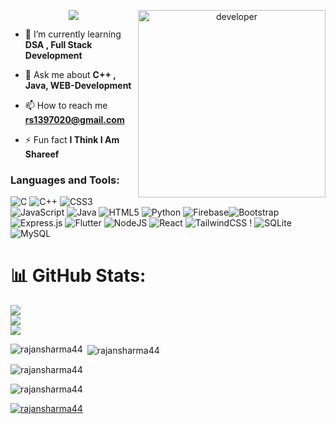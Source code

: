 
<p align="center">

<img src="https://readme-typing-svg.herokuapp.com/?lines=Hi%20👋,%20I'm%20Rajan%20Sharma;I'm%20an%20Web%20Developer;Currently%20Learning%20Full%20Stack%20Development;2+%20years%20of%20Coding%20Experience;Always%20learning%20new%20things&font=Fira%20Code&center=true&width=600&height=50&color=f75c7e&vCenter=true&size=24">


<img align="right" alt="developer" width="300" src="https://user-images.githubusercontent.com/55389276/140866485-8fb1c876-9a8f-4d6a-98dc-08c4981eaf70.gif">

- 🌱 I’m currently learning **DSA , Full Stack Development**

- 💬 Ask me about **C++ , Java, WEB-Development**

- 📫 How to reach me **rs1397020@gmail.com**


- ⚡ Fun fact **I Think I Am Shareef**





<h3 align="left">Languages and Tools:</h3>

![C](https://img.shields.io/badge/c-%2300599C.svg?style=for-the-badge&logo=c&logoColor=white) ![C++](https://img.shields.io/badge/c++-%2300599C.svg?style=for-the-badge&logo=c%2B%2B&logoColor=white) ![CSS3](https://img.shields.io/badge/css3-%231572B6.svg?style=for-the-badge&logo=css3&logoColor=white) ![JavaScript](https://img.shields.io/badge/javascript-%23323330.svg?style=for-the-badge&logo=javascript&logoColor=%23F7DF1E) ![Java](https://img.shields.io/badge/java-%23ED8B00.svg?style=for-the-badge&logo=java&logoColor=white) ![HTML5](https://img.shields.io/badge/html5-%23E34F26.svg?style=for-the-badge&logo=html5&logoColor=white)  ![Python](https://img.shields.io/badge/python-3670A0?style=for-the-badge&logo=python&logoColor=ffdd54) ![Firebase](https://img.shields.io/badge/firebase-%23039BE5.svg?style=for-the-badge&logo=firebase)![Bootstrap](https://img.shields.io/badge/bootstrap-%23563D7C.svg?style=for-the-badge&logo=bootstrap&logoColor=white) ![Express.js](https://img.shields.io/badge/express.js-%23404d59.svg?style=for-the-badge&logo=express&logoColor=%2361DAFB) ![Flutter](https://img.shields.io/badge/Flutter-%2302569B.svg?style=for-the-badge&logo=Flutter&logoColor=white) ![NodeJS](https://img.shields.io/badge/node.js-6DA55F?style=for-the-badge&logo=node.js&logoColor=white) ![React](https://img.shields.io/badge/react-%2320232a.svg?style=for-the-badge&logo=react&logoColor=%2361DAFB)  ![TailwindCSS](https://img.shields.io/badge/tailwindcss-%2338B2AC.svg?style=for-the-badge&logo=tailwind-css&logoColor=white) ! ![SQLite](https://img.shields.io/badge/sqlite-%2307405e.svg?style=for-the-badge&logo=sqlite&logoColor=white) ![MySQL](https://img.shields.io/badge/mysql-%2300f.svg?style=for-the-badge&logo=mysql&logoColor=white) 
# 📊 GitHub Stats:
![](https://github-readme-stats.vercel.app/api?username=rajansharma44&theme=blue-green&hide_border=false&include_all_commits=false&count_private=false)<br/>
![](https://github-readme-streak-stats.herokuapp.com/?user=rajansharma44&theme=blue-green&hide_border=false)<br/>
![](https://github-readme-stats.vercel.app/api/top-langs/?username=rajansharma44&theme=blue-green&hide_border=false&include_all_commits=false&count_private=false&layout=compact)


<p><img align="left" src="https://github-readme-stats.vercel.app/api/top-langs?username=rajansharma44&show_icons=true&locale=en&layout=compact" alt="rajansharma44" /></p>

<p>&nbsp;<img align="center" src="https://github-readme-stats.vercel.app/api?username=rajansharma44&show_icons=true&locale=en" alt="rajansharma44" /></p>

<p><img align="center" src="https://github-readme-streak-stats.herokuapp.com/?user=rajansharma44&" alt="rajansharma44" /></p>
<p align="left"> <img src="https://komarev.com/ghpvc/?username=rajansharma44&label=Profile%20views&color=0e75b6&style=flat" alt="rajansharma44" /> </p>

<p align="left"> <a href="https://github.com/ryo-ma/github-profile-trophy"><img src="https://github-profile-trophy.vercel.app/?username=rajansharma44" alt="rajansharma44" /></a> </p>


